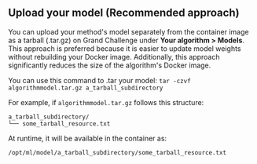 ## Upload your model (Recommended approach)

You can upload your method's model separately from the container image as a tarball (.tar.gz) on Grand Challenge under
 **Your algorithm > Models**. This approach is preferred because it is easier to update model weights without rebuilding your Docker image. Additionally, this approach significantly reduces the size of the algorithm's Docker image.


You can use this command to .tar your model:  `tar -czvf algorithmmodel.tar.gz a_tarball_subdirectory` 

For example, if `algorithmmodel.tar.gz` follows this structure: 
```
a_tarball_subdirectory/
└── some_tarball_resource.txt
```

At runtime, it will be available in the container as:

`/opt/ml/model/a_tarball_subdirectory/some_tarball_resource.txt `


